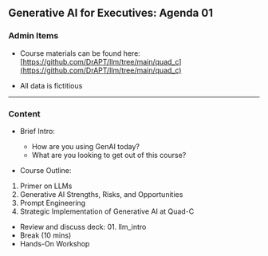 ## Generative AI for Executives: Agenda 01


### Admin Items

- Course materials can be found here:  
  [https://github.com/DrAPT/llm/tree/main/quad_c](https://github.com/DrAPT/llm/tree/main/quad_c)

- All data is fictitious

---

### Content

- Brief Intro:
  - How are you using GenAI today?
  - What are you looking to get out of this course?

- Course Outline:
1. Primer on LLMs
2. Generative AI Strengths, Risks, and Opportunities
3. Prompt Engineering 
4. Strategic Implementation of Generative AI at Quad-C

- Review and discuss deck: 01. llm_intro
- Break (10 mins)
- Hands-On Workshop 
